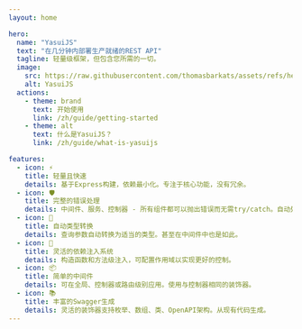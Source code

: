 ```yaml
---
layout: home

hero:
  name: "YasuiJS"
  text: "在几分钟内部署生产就绪的REST API"
  tagline: 轻量级框架，但包含您所需的一切。
  image:
    src: https://raw.githubusercontent.com/thomasbarkats/assets/refs/heads/main/yasui/yasui-logo-mascot-opt.svg
    alt: YasuiJS
  actions:
    - theme: brand
      text: 开始使用
      link: /zh/guide/getting-started
    - theme: alt
      text: 什么是YasuiJS？
      link: /zh/guide/what-is-yasuijs

features:
  - icon: ⚡
    title: 轻量且快速
    details: 基于Express构建，依赖最小化。专注于核心功能，没有冗余。
  - icon: 🛡️
    title: 完整的错误处理
    details: 中间件、服务、控制器 - 所有组件都可以抛出错误而无需try/catch。自动处理所有错误。
  - icon: 🔧
    title: 自动类型转换
    details: 查询参数自动转换为适当的类型。甚至在中间件中也是如此。
  - icon: 🧩
    title: 灵活的依赖注入系统
    details: 构造函数和方法级注入，可配置作用域以实现更好的控制。
  - icon: 📦
    title: 简单的中间件
    details: 可在全局、控制器或路由级别应用。使用与控制器相同的装饰器。
  - icon: 📚
    title: 丰富的Swagger生成
    details: 灵活的装饰器支持枚举、数组、类、OpenAPI架构。从现有代码生成。
---
```

